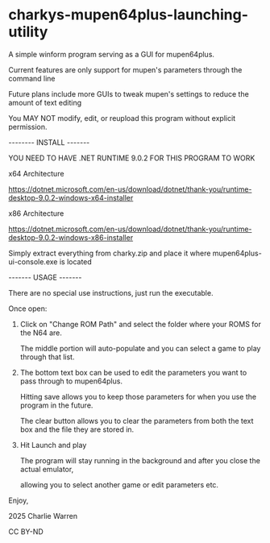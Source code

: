 # charkys-mupen64plus-launching-utility
A simple winform program serving as a GUI for mupen64plus. 

Current features are only support for mupen's parameters through the command line

Future plans include more GUIs to tweak mupen's settings to reduce the amount of text editing

You MAY NOT modify, edit, or reupload this program without explicit permission.

-------- INSTALL -------

YOU NEED TO HAVE .NET RUNTIME 9.0.2 FOR THIS PROGRAM TO WORK

x64 Architecture

https://dotnet.microsoft.com/en-us/download/dotnet/thank-you/runtime-desktop-9.0.2-windows-x64-installer

x86 Architecture

https://dotnet.microsoft.com/en-us/download/dotnet/thank-you/runtime-desktop-9.0.2-windows-x86-installer

Simply extract everything from charky.zip and place it where mupen64plus-ui-console.exe is located

------- USAGE -------

There are no special use instructions, just run the executable.


Once open:
1. Click on "Change ROM Path" and select the folder where your ROMS for the N64 are.
   
   The middle portion will auto-populate and you can select a game to play through that list.

   
2. The bottom text box can be used to edit the parameters you want to pass through to mupen64plus.
   
   Hitting save allows you to keep those parameters for when you use the program in the future.
   
   The clear button allows you to clear the parameters from both the text box and the file they are stored in.

   
3. Hit Launch and play

   The program will stay running in the background and after you close the actual emulator,
   
   allowing you to select another game or edit parameters etc.


Enjoy,

2025 Charlie Warren 

CC BY-ND

